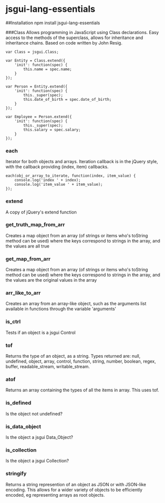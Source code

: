 jsgui-lang-essentials
=====================

##Installation
	npm install jsgui-lang-essentials

###Class
Allows programming in JavaScript using Class declarations. Easy access to the methods of the superclass, allows for inheritance and inheritance chains. Based on code written by John Resig.

	var Class = jsgui.Class;
	
	var Entity = Class.extend({
		'init': function(spec) {
			this.name = spec.name;
		}
	});
	
	var Person = Entity.extend({
		'init': function(spec) {
			this._super(spec);
			this.date_of_birth = spec.date_of_birth;
		}
	});
	
	var Employee = Person.extend({
		'init': function(spec) {
			this._super(spec);
			this.salary = spec.salary;
		}
	});
	
### each
Iterator for both objects and arrays. Iteration callback is in the jQuery style, with the callback providing (index, item) callbacks.

	each(obj_or_array_to_iterate, function(index, item_value) {
		console.log('index ' + index);
		console.log('item_value ' + item_value);
	});
	
### extend
A copy of jQuery's extend function

### get_truth_map_from_arr
Creates a map object from an array (of strings or items who's toString method can be used) where the keys correspond to strings in the array, and the values are all true

### get_map_from_arr
Creates a map object from an array (of strings or items who's toString method can be used) where the keys correspond to strings in the array, and the values are the original values in the array

### arr_like_to_arr
Creates an array from an array-like object, such as the arguments list available in functions through the variable 'arguments'

### is_ctrl
Tests if an object is a jsgui Control

### tof
Returns the type of an object, as a string. Types returned are: null, undefined, object, array, control, function, string, number, boolean, regex, buffer, readable_stream, writable_stream.

### atof
Returns an array containing the types of all the items in array. This uses tof.

### is_defined
Is the object not undefined?

### is_data_object
Is the object a jsgui Data_Object?

### is_collection
Is the object a jsgui Collection?

### stringify
Returns a string represention of an object as JSON or with JSON-like encoding. This allows for a wider variety of objects to be efficiently encoded, eg representing arrays as root objects.


